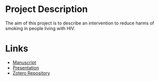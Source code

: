 # Project Description

The aim of this project is to describe an intervention to reduce harms of smoking in people living with HIV.

# Links

 * [Manuscript](https://docs.google.com/document/d/1fUauMoKWaL7ihJjr0pekHquJ2f7AzzZMCh0IdYyGPBk/edit?usp=sharing)
 * [Presentation](https://docs.google.com/presentation/d/1U1ofNrs05TPC9KoKx8RcDDWR6nL8pIE0cW6W1XjsnQA/edit?usp=sharing)
 * [Zotero Repository](https://www.zotero.org/groups/4536435/smoking_harm_reducction_in_plwh_-_epi556)
